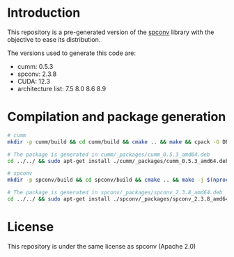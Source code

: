 
# Introduction

This repository is a pre-generated version of the [spconv](https://github.com/traveller59/spconv) library with the objective to ease its distribution.

The versions used to generate this code are:
 - cumm: 0.5.3
 - spconv: 2.3.8
 - CUDA: 12.3
 - architecture list: 7.5 8.0 8.6 8.9

# Compilation and package generation

```bash
# cumm
mkdir -p cumm/build && cd cumm/build && cmake .. && make && cpack -G DEB

# The package is generated in cumm/_packages/cumm_0.5.3_amd64.deb
cd ../../ && sudo apt-get install ./cumm/_packages/cumm_0.5.3_amd64.deb

# spconv
mkdir -p spconv/build && cd spconv/build && cmake .. && make -j $(nproc) && cpack -G DEB

# The package is generated in spconv/_packages/spconv_2.3.8_amd64.deb
cd ../../ && sudo apt-get install ./spconv/_packages/spconv_2.3.8_amd64.deb
```

# License

This repository is under the same license as spconv (Apache 2.0)